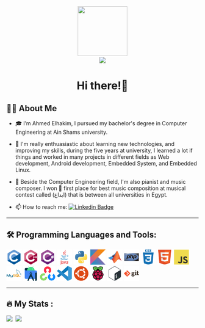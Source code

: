 <div id="header" align="center">
  <img src="https://cdn1.iconfinder.com/data/icons/data-science-1-1/512/20-512.png" width="130" height="130" />
</div>
<div id="badges" align="center" >
  <a href="https://www.linkedin.com/in/ahmed-elhakim-8a599217b">
  <img src="https://img.shields.io/badge/LinkedIn-blue?logo=linkedin&logoColor=white&style=flat&for-the-badge" />
  </a>
</div>
<!--<img src="https://komarev.com/ghpvc/?username=ahmedwelhakim&style=flat-square&color=blue" alt=""/> -->
<div align="center">
  <h1> Hi there!👋 </h1>
</div>

## :man_technologist: About Me
- :mortar_board: I’m Ahmed Elhakim, I pursued my bachelor's degree in Computer Engineering at Ain Shams university.

- :seedling: I'm really enthuasiastic about learning new technologies, and improving my skills, during the five years at university, I learned a lot if things and worked in many projects in different fields as Web development, Android development, Embedded System, and Embedded Linux.

- :musical_keyboard: Beside the Computer Engineering field, I'm also pianist and music composer. I won :1st_place_medal: first place for best music composition at musical contest called (ابداع) that is between all universities in Egypt.

- :mailbox: How to reach me: [![Linkedin Badge](https://img.shields.io/badge/-LinkedIn-blue?style=flat&logo=Linkedin&logoColor=white)](https://www.linkedin.com/in/ahmed-elhakim-8a599217b)
---
## :hammer_and_wrench: Programming Languages and Tools:
<div>
      <img src="https://github.com/devicons/devicon/blob/master/icons/c/c-original.svg" title="C" alt="C" width="40" height="40"/>
  <img src="https://github.com/devicons/devicon/blob/master/icons/cplusplus/cplusplus-original.svg" title="C++" alt="C++" width="40" height="40"/>
   <img src="https://github.com/devicons/devicon/blob/master/icons/csharp/csharp-original.svg" title="C#" alt="C#" width="40" height="40"/>
    <img src="https://github.com/devicons/devicon/blob/master/icons/java/java-original-wordmark.svg" title="Java" alt="Java" width="40" height="40"/>
   <img src="https://github.com/devicons/devicon/blob/master/icons/python/python-original.svg" title="Python" alt="Python" width="40" height="40"/>
<img src="https://github.com/devicons/devicon/blob/master/icons/kotlin/kotlin-original.svg" title="Kotlin" alt="Kotlin" width="40" height="40"/>
  <img src="https://github.com/devicons/devicon/blob/master/icons/matlab/matlab-original.svg" title="Matlab" alt="Matlab" width="40" height="40"/>
  <img src="https://github.com/devicons/devicon/blob/master/icons/php/php-original.svg" title="Php" alt="Php" width="40" height="40"/>
    <img src="https://github.com/devicons/devicon/blob/master/icons/css3/css3-plain-wordmark.svg"  title="CSS3" alt="CSS" width="40" height="40"/>
  <img src="https://github.com/devicons/devicon/blob/master/icons/html5/html5-original.svg" title="HTML5" alt="HTML" width="40" height="40"/>
  <img src="https://github.com/devicons/devicon/blob/master/icons/javascript/javascript-original.svg" title="JavaScript" alt="JavaScript" width="40" height="40"/>
  <img src="https://github.com/devicons/devicon/blob/master/icons/mysql/mysql-original-wordmark.svg" title="MySQL"  alt="MySQL" width="40" height="40"/>
   <img src="https://github.com/devicons/devicon/blob/master/icons/androidstudio/androidstudio-original.svg" title="AndroidStudio" alt="AndroidStudio" width="40" height="40"/>
    <img src="https://github.com/devicons/devicon/blob/master/icons/opencv/opencv-original.svg" title="OpenCv" alt="OpenCv" width="40" height="40"/>
  <img src="https://github.com/devicons/devicon/blob/master/icons/vscode/vscode-original.svg" title="Vscode" alt="Vscode" width="40" height="40"/>
  <img src="https://github.com/devicons/devicon/blob/master/icons/ubuntu/ubuntu-plain.svg" title="Ubuntu" alt="Ubuntu" width="40" height="40"/>
  <img src="https://github.com/devicons/devicon/blob/master/icons/raspberrypi/raspberrypi-original.svg" title="raspberry" alt="raspberry" width="40" height="40"/>
   <img src="https://github.com/devicons/devicon/blob/master/icons/bash/bash-original.svg" title="Bash" alt="Bash" width="40" height="40"/>
  <img src="https://github.com/devicons/devicon/blob/master/icons/git/git-original-wordmark.svg" title="Git" alt="Git" width="40" height="40"/>
</div>

---
## :fire: My Stats :

<img src="https://github-readme-stats.vercel.app/api?username=ahmedwelhakim&show_icons=true&theme=vision-friendly-dark&hide_border=true&border_radius=25" />&nbsp;
<img src="https://github-readme-stats.vercel.app/api/top-langs/?username=ahmedwelhakim&layout=compact&theme=vision-friendly-dark&hide_border=true&border_radius=25" />


